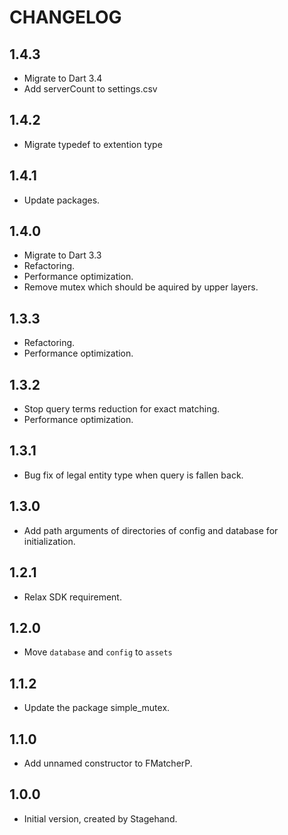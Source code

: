 # CHANGELOG

## 1.4.3

- Migrate to Dart 3.4
- Add serverCount to settings.csv

## 1.4.2

- Migrate typedef to extention type

## 1.4.1

- Update packages.

## 1.4.0

- Migrate to Dart 3.3
- Refactoring.
- Performance optimization.
- Remove mutex which should be aquired by upper layers.

## 1.3.3

- Refactoring.
- Performance optimization.

## 1.3.2

- Stop query terms reduction for exact matching.
- Performance optimization.

## 1.3.1

- Bug fix of legal entity type when query is fallen back.

## 1.3.0

- Add path arguments of directories of config and database for initialization.

## 1.2.1

- Relax SDK requirement.

## 1.2.0

- Move `database` and `config` to `assets`

## 1.1.2

- Update the package simple_mutex.

## 1.1.0

- Add unnamed constructor to FMatcherP.

## 1.0.0

- Initial version, created by Stagehand.

